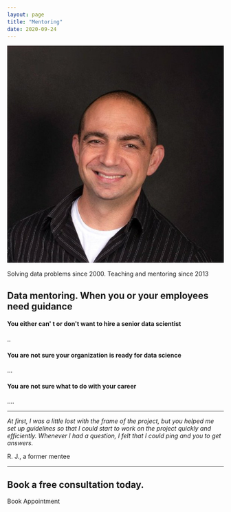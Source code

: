 ```yaml
---
layout: page
title: "Mentoring"
date: 2020-09-24
---
```


![](/assets/images/2020/02/boris_gorelik_black_face.jpeg?w=576)

Solving data problems since 2000. Teaching and mentoring since 2013

## Data mentoring. When you or your employees need guidance

#### You either can' t or don't want to hire a senior data scientist

..

#### You are not sure your organization is ready for data science

...

#### You are not sure what to do with your career

....

* * *

_At first, I was a little lost with the frame of the project, but you helped me set up guidelines so that I could start to work on the project quickly and efficiently. Whenever I had a question, I felt that I could ping and you to get answers._

R. J., a former mentee

* * *

## Book a free consultation today.

Book Appointment
